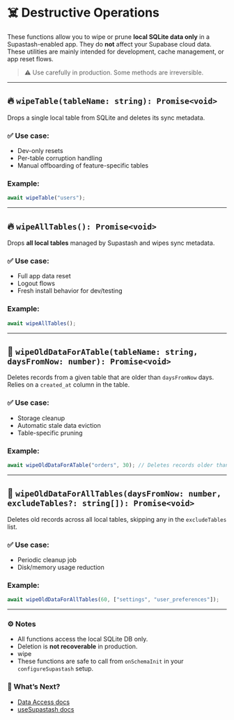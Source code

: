 # ☠️ Destructive Operations

These functions allow you to wipe or prune **local SQLite data only** in a Supastash-enabled app.
They do **not** affect your Supabase cloud data. These utilities are mainly intended for development, cache management, or app reset flows.

> ⚠️ Use carefully in production. Some methods are irreversible.

---

## 🔥 `wipeTable(tableName: string): Promise<void>`

Drops a single local table from SQLite and deletes its sync metadata.

### ✅ Use case:

- Dev-only resets
- Per-table corruption handling
- Manual offboarding of feature-specific tables

### Example:

```ts
await wipeTable("users");
```

---

## 🔥 `wipeAllTables(): Promise<void>`

Drops **all local tables** managed by Supastash and wipes sync metadata.

### ✅ Use case:

- Full app data reset
- Logout flows
- Fresh install behavior for dev/testing

### Example:

```ts
await wipeAllTables();
```

---

## 🧹 `wipeOldDataForATable(tableName: string, daysFromNow: number): Promise<void>`

Deletes records from a given table that are older than `daysFromNow` days.
Relies on a `created_at` column in the table.

### ✅ Use case:

- Storage cleanup
- Automatic stale data eviction
- Table-specific pruning

### Example:

```ts
await wipeOldDataForATable("orders", 30); // Deletes records older than 30 days
```

---

## 🧹 `wipeOldDataForAllTables(daysFromNow: number, excludeTables?: string[]): Promise<void>`

Deletes old records across all local tables, skipping any in the `excludeTables` list.

### ✅ Use case:

- Periodic cleanup job
- Disk/memory usage reduction

### Example:

```ts
await wipeOldDataForAllTables(60, ["settings", "user_preferences"]);
```

---

### ⚙️ Notes

- All functions access the local SQLite DB only.
- Deletion is **not recoverable** in production.
- wipe
- These functions are safe to call from `onSchemaInit` in your `configureSupastash` setup.

### 🔗 What’s Next?

- [Data Access docs](./data-access.md)
- [useSupastash docs](useSupastash-hook.md)
